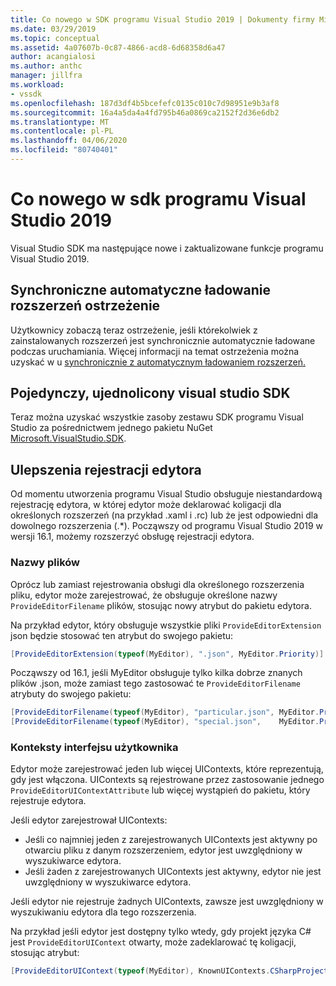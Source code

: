 ```yaml
---
title: Co nowego w SDK programu Visual Studio 2019 | Dokumenty firmy Microsoft
ms.date: 03/29/2019
ms.topic: conceptual
ms.assetid: 4a07607b-0c87-4866-acd8-6d68358d6a47
author: acangialosi
ms.author: anthc
manager: jillfra
ms.workload:
- vssdk
ms.openlocfilehash: 187d3df4b5bcefefc0135c010c7d98951e9b3af8
ms.sourcegitcommit: 16a4a5da4a4fd795b46a0869ca2152f2d36e6db2
ms.translationtype: MT
ms.contentlocale: pl-PL
ms.lasthandoff: 04/06/2020
ms.locfileid: "80740401"
---
```

# <a name="whats-new-in-the-visual-studio-2019-sdk"></a>Co nowego w sdk programu Visual Studio 2019

Visual Studio SDK ma następujące nowe i zaktualizowane funkcje programu Visual Studio 2019.

## <a name="synchronously-autoloaded-extensions-warning"></a>Synchroniczne automatyczne ładowanie rozszerzeń ostrzeżenie

Użytkownicy zobaczą teraz ostrzeżenie, jeśli którekolwiek z zainstalowanych rozszerzeń jest synchronicznie automatycznie ładowane podczas uruchamiania. Więcej informacji na temat ostrzeżenia można uzyskać w u [synchronicznie z automatycznym ładowaniem rozszerzeń.](synchronously-autoloaded-extensions.md)

## <a name="single-unified-visual-studio-sdk"></a>Pojedynczy, ujednolicony visual studio SDK

Teraz można uzyskać wszystkie zasoby zestawu SDK programu Visual Studio za pośrednictwem jednego pakietu NuGet [Microsoft.VisualStudio.SDK](https://www.nuget.org/packages/microsoft.visualstudio.sdk).

## <a name="editor-registration-enhancements"></a>Ulepszenia rejestracji edytora

Od momentu utworzenia programu Visual Studio obsługuje niestandardową rejestrację edytora, w której edytor może deklarować koligacji dla określonych rozszerzeń (na przykład .xaml i .rc) lub że jest odpowiedni dla dowolnego rozszerzenia (.*). Począwszy od programu Visual Studio 2019 w wersji 16.1, możemy rozszerzyć obsługę rejestracji edytora.

### <a name="filenames"></a>Nazwy plików

Oprócz lub zamiast rejestrowania obsługi dla określonego rozszerzenia pliku, edytor może zarejestrować, że obsługuje określone nazwy `ProvideEditorFilename` plików, stosując nowy atrybut do pakietu edytora.

Na przykład edytor, który obsługuje wszystkie pliki `ProvideEditorExtension` json będzie stosować ten atrybut do swojego pakietu:

```cs
[ProvideEditorExtension(typeof(MyEditor), ".json", MyEditor.Priority)]
```

Począwszy od 16.1, jeśli MyEditor obsługuje tylko kilka dobrze znanych plików .json, może zamiast tego zastosować te `ProvideEditorFilename` atrybuty do swojego pakietu:

```cs
[ProvideEditorFilename(typeof(MyEditor), "particular.json", MyEditor.Priority)]
[ProvideEditorFilename(typeof(MyEditor), "special.json",    MyEditor.Priority)]
```

### <a name="uicontexts"></a>Konteksty interfejsu użytkownika

Edytor może zarejestrować jeden lub więcej UIContexts, które reprezentują, gdy jest włączona. UIContexts są rejestrowane przez zastosowanie jednego `ProvideEditorUIContextAttribute` lub więcej wystąpień do pakietu, który rejestruje edytora.

Jeśli edytor zarejestrował UIContexts:

- Jeśli co najmniej jeden z zarejestrowanych UIContexts jest aktywny po otwarciu pliku z danym rozszerzeniem, edytor jest uwzględniony w wyszukiwarce edytora.
- Jeśli żaden z zarejestrowanych UIContexts jest aktywny, edytor nie jest uwzględniony w wyszukiwarce edytora.

Jeśli edytor nie rejestruje żadnych UIContexts, zawsze jest uwzględniony w wyszukiwaniu edytora dla tego rozszerzenia.

Na przykład jeśli edytor jest dostępny tylko wtedy, gdy projekt języka C# jest `ProvideEditorUIContext` otwarty, może zadeklarować tę koligacji, stosując atrybut:

```cs
[ProvideEditorUIContext(typeof(MyEditor), KnownUIContexts.CSharpProjectContext)]
```
